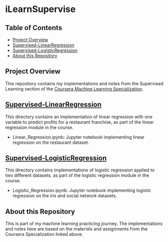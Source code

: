 # iLearnSupervise

## Table of Contents

- [Project Overview](#project-overview)
- [Supervised-LinearRegression](#supervised-linearregression)
- [Supervised-LogisticRegression](#supervised-logisticregression) 
- [About this Repository](#about-this-repository)

## Project Overview

This repository contains my implementations and notes from the Supervised Learning section of the [Coursera Machine Learning Specialization](https://www.coursera.org/specializations/machine-learning-introduction).

## [Supervised-LinearRegression](/Supervised-LinearRegression)

This directory contains an implementation of linear regression with one variable to predict profits for a restaurant franchise, as part of the linear regression module in the course.

- Linear_Regression.ipynb: Jupyter notebook implementing linear regression on the restaurant dataset.

## [Supervised-LogisticRegression](/Supervised-LogisticRegression) 

This directory contains implementations of logistic regression applied to two different datasets, as part of the logistic regression module in the course.

- Logistic_Regression.ipynb: Jupyter notebook implementing logistic regression on the iris and social network datasets.

## About this Repository

This is part of my machine learning practicing journey. The implementations and notes here are based on the materials and assignments from the Coursera Specialization linked above.